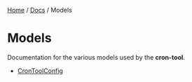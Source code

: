 [Home](/README.md) / [Docs](/docs/README.md) / Models

# Models
Documentation for the various models used by the **cron-tool**.

- [CronToolConfig](/docs/models/CronToolConfig.md)